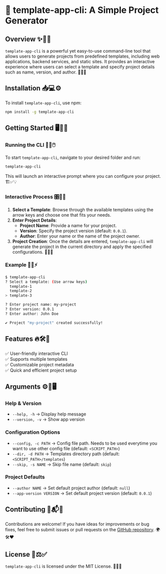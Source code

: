 # 🚀 template-app-cli: A Simple Project Generator

## Overview ✨📌📝
`template-app-cli` is a powerful yet easy-to-use command-line tool that allows users to generate projects from predefined templates, including web applications, backend services, and static sites. It provides an interactive experience where users can select a template and specify project details such as name, version, and author. 🎯📂✅

## Installation 📥💻⚙️
To install `template-app-cli`, use npm:

```sh
npm install -g template-app-cli
```

## Getting Started 🖥️🔧📜

### Running the CLI 🏃📂🖱️
To start `template-app-cli`, navigate to your desired folder and run:

```sh
template-app-cli
```

This will launch an interactive prompt where you can configure your project. 🏗️✅💡

### Interactive Process 🎛️📜🎯
1. **Select a Template**: Browse through the available templates using the arrow keys and choose one that fits your needs.
2. **Enter Project Details**:
    - **Project Name**: Provide a name for your project.
    - **Version**: Specify the project version (default: `0.0.1`).
    - **Author**: Enter your name or the name of the project owner.
3. **Project Creation**: Once the details are entered, `template-app-cli` will generate the project in the current directory and apply the specified configurations. 📂✅✨

### Example 🎨📜⚡
```sh
$ template-app-cli
? Select a template: (Use arrow keys)
  template-1
  template-2
> template-3

? Enter project name: my-project
? Enter version: 0.0.1
? Enter author: John Doe

✔ Project "my-project" created successfully!
```

## Features 🔥🛠️📌
✅ User-friendly interactive CLI  
✅ Supports multiple templates  
✅ Customizable project metadata  
✅ Quick and efficient project setup

## Arguments ⚙️📌🖥️

### Help & Version
- `--help, -h` → Display help message
- `--version, -v` → Show app version

### Configuration Options
- `--config, -c PATH` → Config file path. Needs to be used everytime you want to use other config file (default: `<SCRIPT_PATH>`)
- `--dir, -d PATH` → Templates directory path (default: `<SCRIPT_PATH>/templates`)
- `--skip, -s NAME` → Skip file name (default: `skip`)

### Project Defaults
- `--author NAME` → Set default project author (default: `null`)
- `--app-version VERSION` → Set default project version (default: `0.0.1`)

## Contributing 🤝📬🚀
Contributions are welcome! If you have ideas for improvements or bug fixes, feel free to submit issues or pull requests on the [GitHub repository](#https://github.com/RadoslawDrab/app-cli). 🌍🛠️❤️

## License 📜⚖️✅
`template-app-cli` is licensed under the MIT License. 🎯📄🆓

